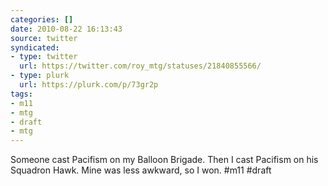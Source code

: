 ```yaml
---
categories: []
date: 2010-08-22 16:13:43
source: twitter
syndicated:
- type: twitter
  url: https://twitter.com/roy_mtg/statuses/21840855566/
- type: plurk
  url: https://plurk.com/p/73gr2p
tags:
- m11
- mtg
- draft
- mtg
---
```


Someone cast Pacifism on my Balloon Brigade. Then I cast Pacifism on his Squadron Hawk. Mine was less awkward, so I won. #m11 #draft
